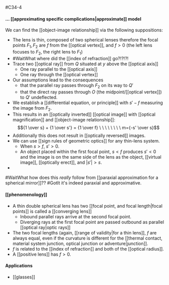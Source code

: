#C34-4

#### ... [[approximating specific complications|approximate]] model
We can find the [[object-image relationship]] via the following suppositions:
- The lens is thin, composed of two spherical lenses therefore the focal points $F_1, F_2$ are $f$ from the [[optical vertex]], and $f>0$ (the left lens focuses to $F_2$, the right lens to $F_1$)
- #WaitWhat where did the [[index of refraction]] go?!?!?!
- Trace two [[optical ray]] from $Q$ situated at $y$ above the [[optical axis]]
	- One ray parallel to the [[optical axis]]
	- One ray through the [[optical vertex]]
- Our assumptions lead to the consequences
	- that the parallel ray passes through $F_2$ on its way to $Q'$
	- that the direct ray passes through $O$ (the midpoint/[[optical vertex]]) to $Q'$ undeflected.
- We establish a [[differential equation, or principle]] with $s'-f$ measuring the image from $F_2$.
- This results in an [[optically inverted]] [[optical image]] with [[optical magnification]] and [[object-image relationship]]: $${1 \over s} + {1 \over s'} = {1 \over f} \ \ \ \ \ \ \ \ m={-s' \over s}$$
- Additionally this does not result in [[optically reversed]] images.
- We can use [[sign rules of geometric optics]] for any thin-lens system.
	- When $s>f$, $s' > 0$.
	- An object placed within the first focal point, $s<f$ produces $s'<0$ and the image is on the same side of the lens as the object, [[virtual image]], [[optically erect]], and $|s'|>s$. 
- 

#WaitWhat how does this *really* follow from [[paraxial approximation for a spherical mirror]]?? #GotIt it's indeed paraxial and approximative.

#### [[phenomenology]]
- A thin double spherical lens has two [[focal point, and focal length|focal points]] is called a [[converging lens]]
	- Inbound parallel rays arrive at the second focal point.
	- Diverging rays at the first focal point are passed outbound as parallel [[optical ray|optic rays]]
- The two focal lengths (again, [[range of validity|for a thin lens]], $f$ are always equal, even if the curvature is different for the [[thermal contact, material system junction, optical junction or adventure|junction]].
- $f$ is related to the [[index of refraction]] and both of the [[optical radius]].
- A [[positive lens]] has $f>0$.

#### Applications
- [[glasses]] 